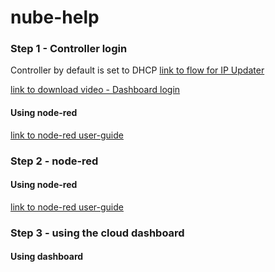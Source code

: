 # nube-help

### Step 1 - Controller login 

Controller by default is set to DHCP
[link to flow for IP Updater](https://github.com/NubeIO/nube-help/blob/master/flows-edge-io-controller/updateIP.json)


[link to download video - Dashboard login](https://github.com/NubeIO/nube-help/raw/master/videos-edge-dashboard/1%20-%20Login%20to%20Dashboard.mp4)


#### Using node-red

[link to node-red user-guide](https://nodered.org/docs/user-guide/)





### Step 2 - node-red

#### Using node-red

[link to node-red user-guide](https://nodered.org/docs/user-guide/)



### Step 3 - using the cloud dashboard

#### Using dashboard

